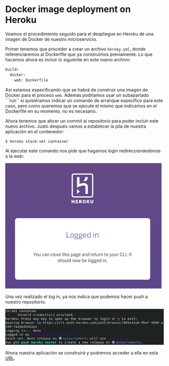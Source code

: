 # Docker image deployment on Heroku

Veamos el procedimiento seguido para el despliegue en Heroku de una imagen de Docker de nuestro microservicio. 

Primer tenemos que proceder a crear un archivo ```heroky.yml```, donde referenciaremos al Dockerfile que ya construimos previamente. Lo que hacemos ahora es incluir lo siguiente en este nuevo archivo:  

```bash
build:
  docker:
    web: Dockerfile
```

Así estamos especificando que se habrá de construir una imagen de Docker para el proceso ```web```. Además podríamos usar un subapartado ```run`` si quisiéramos indicar un comando de arranque específico para este caso, pero como queremos que se ejecute el mismo que indicamos en el Dockerfile en su momento, no es necesario.  

Ahora tenemos que ahcer un commit al repositorio para poder incluir este nuevo archivo. Justo después vamos a establecer la pila de nuestra aplicación en el contenedor:

```bash
$ heroku stack:set container
```

Al ejecutar este comando nos pide que hagamos login redireccionándonos a la web:

![](images/dheroku1.png)

Una vez realizado el log in, ya nos indica que podemos hacer push a nuestro repositorio.

![](images/dheroku2.png)

Ahora nuestra aplicación se construirá y podremos acceder a ella en esta [URL](https://vptournaments.herokuapp.com/). 


